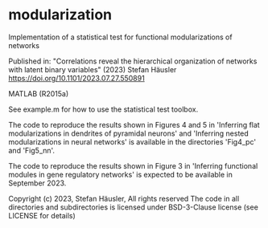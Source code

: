 # modularization
Implementation of a statistical test for functional modularizations of networks

Published in: "Correlations reveal the hierarchical organization of networks with latent binary variables" (2023) Stefan Häusler
https://doi.org/10.1101/2023.07.27.550891

MATLAB (R2015a)

See example.m for how to use the statistical test toolbox.

The code to reproduce the results shown in Figures 4 and 5 in 'Inferring flat modularizations in dendrites of pyramidal neurons' 
and 'Inferring nested modularizations in neural networks' is available in the directories 'Fig4_pc' and 'Fig5_nn'.

The code to reproduce the results shown in Figure 3 in 'Inferring functional modules in gene regulatory networks' 
is expected to be available in September 2023.

Copyright (c) 2023, Stefan Häusler, All rights reserved
The code in all directories and subdirectories is licensed under BSD-3-Clause license (see LICENSE for details)
